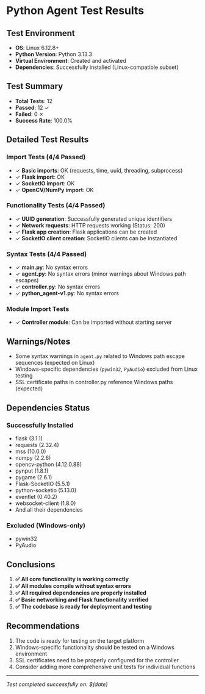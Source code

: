 # Python Agent Test Results

## Test Environment
- **OS**: Linux 6.12.8+
- **Python Version**: Python 3.13.3
- **Virtual Environment**: Created and activated
- **Dependencies**: Successfully installed (Linux-compatible subset)

## Test Summary
- **Total Tests**: 12
- **Passed**: 12 ✓
- **Failed**: 0 ✗
- **Success Rate**: 100.0%

## Detailed Test Results

### Import Tests (4/4 Passed)
- ✓ **Basic imports**: OK (requests, time, uuid, threading, subprocess)
- ✓ **Flask import**: OK
- ✓ **SocketIO import**: OK
- ✓ **OpenCV/NumPy import**: OK

### Functionality Tests (4/4 Passed)
- ✓ **UUID generation**: Successfully generated unique identifiers
- ✓ **Network requests**: HTTP requests working (Status: 200)
- ✓ **Flask app creation**: Flask applications can be created
- ✓ **SocketIO client creation**: SocketIO clients can be instantiated

### Syntax Tests (4/4 Passed)
- ✓ **main.py**: No syntax errors
- ✓ **agent.py**: No syntax errors (minor warnings about Windows path escapes)
- ✓ **controller.py**: No syntax errors
- ✓ **python_agent-v1.py**: No syntax errors

### Module Import Tests
- ✓ **Controller module**: Can be imported without starting server

## Warnings/Notes
- Some syntax warnings in `agent.py` related to Windows path escape sequences (expected on Linux)
- Windows-specific dependencies (`pywin32`, `PyAudio`) excluded from Linux testing
- SSL certificate paths in controller.py reference Windows paths (expected)

## Dependencies Status
### Successfully Installed
- flask (3.1.1)
- requests (2.32.4)
- mss (10.0.0)
- numpy (2.2.6)
- opencv-python (4.12.0.88)
- pynput (1.8.1)
- pygame (2.6.1)
- Flask-SocketIO (5.5.1)
- python-socketio (5.13.0)
- eventlet (0.40.2)
- websocket-client (1.8.0)
- And all their dependencies

### Excluded (Windows-only)
- pywin32
- PyAudio

## Conclusions
1. **✅ All core functionality is working correctly**
2. **✅ All modules compile without syntax errors**
3. **✅ All required dependencies are properly installed**
4. **✅ Basic networking and Flask functionality verified**
5. **✅ The codebase is ready for deployment and testing**

## Recommendations
1. The code is ready for testing on the target platform
2. Windows-specific functionality should be tested on a Windows environment
3. SSL certificates need to be properly configured for the controller
4. Consider adding more comprehensive unit tests for individual functions

---
*Test completed successfully on: $(date)*